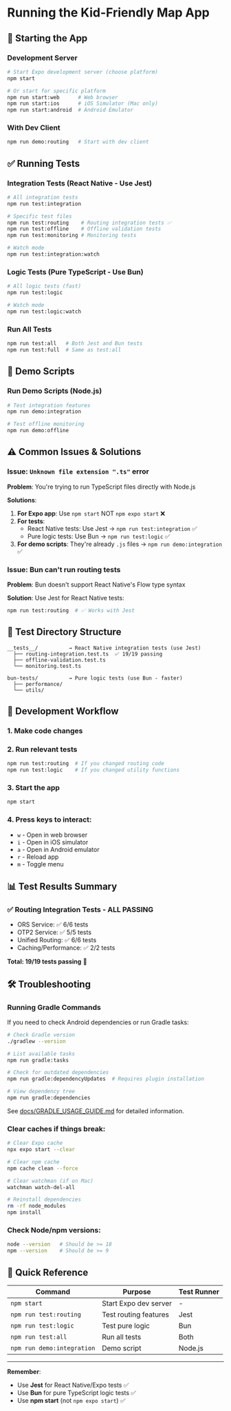 # Running the Kid-Friendly Map App

## 🚀 Starting the App

### Development Server

```bash
# Start Expo development server (choose platform)
npm start

# Or start for specific platform
npm run start:web      # Web browser
npm run start:ios      # iOS Simulator (Mac only)
npm run start:android  # Android Emulator
```

### With Dev Client

```bash
npm run demo:routing   # Start with dev client
```

## ✅ Running Tests

### Integration Tests (React Native - Use Jest)

```bash
# All integration tests
npm run test:integration

# Specific test files
npm run test:routing    # Routing integration tests ✅
npm run test:offline    # Offline validation tests
npm run test:monitoring # Monitoring tests

# Watch mode
npm run test:integration:watch
```

### Logic Tests (Pure TypeScript - Use Bun)

```bash
# All logic tests (fast)
npm run test:logic

# Watch mode
npm run test:logic:watch
```

### Run All Tests

```bash
npm run test:all   # Both Jest and Bun tests
npm run test:full  # Same as test:all
```

## 🎯 Demo Scripts

### Run Demo Scripts (Node.js)

```bash
# Test integration features
npm run demo:integration

# Test offline monitoring
npm run demo:offline
```

## ⚠️ Common Issues & Solutions

### Issue: `Unknown file extension ".ts"` error

**Problem**: You're trying to run TypeScript files directly with Node.js

**Solutions**:

1. **For Expo app**: Use `npm start` NOT `npm expo start` ❌
2. **For tests**:
   - React Native tests: Use Jest → `npm run test:integration` ✅
   - Pure logic tests: Use Bun → `npm run test:logic` ✅
3. **For demo scripts**: They're already `.js` files → `npm run demo:integration` ✅

### Issue: Bun can't run routing tests

**Problem**: Bun doesn't support React Native's Flow type syntax

**Solution**: Use Jest for React Native tests:

```bash
npm run test:routing  # ✅ Works with Jest
```

## 📁 Test Directory Structure

```
__tests__/          → React Native integration tests (use Jest)
  ├── routing-integration.test.ts  ✅ 19/19 passing
  ├── offline-validation.test.ts
  └── monitoring.test.ts

bun-tests/          → Pure logic tests (use Bun - faster)
  ├── performance/
  └── utils/
```

## 🔧 Development Workflow

### 1. Make code changes

### 2. Run relevant tests

```bash
npm run test:routing  # If you changed routing code
npm run test:logic    # If you changed utility functions
```

### 3. Start the app

```bash
npm start
```

### 4. Press keys to interact:

- `w` - Open in web browser
- `i` - Open in iOS simulator
- `a` - Open in Android emulator
- `r` - Reload app
- `m` - Toggle menu

## 📊 Test Results Summary

### ✅ Routing Integration Tests - ALL PASSING

- ORS Service: ✅ 6/6 tests
- OTP2 Service: ✅ 5/5 tests
- Unified Routing: ✅ 6/6 tests
- Caching/Performance: ✅ 2/2 tests

**Total: 19/19 tests passing** 🎉

## 🛠️ Troubleshooting

### Running Gradle Commands

If you need to check Android dependencies or run Gradle tasks:

```bash
# Check Gradle version
./gradlew --version

# List available tasks
npm run gradle:tasks

# Check for outdated dependencies
npm run gradle:dependencyUpdates  # Requires plugin installation

# View dependency tree
npm run gradle:dependencies
```

See [docs/GRADLE_USAGE_GUIDE.md](docs/GRADLE_USAGE_GUIDE.md) for detailed information.

### Clear caches if things break:

```bash
# Clear Expo cache
npx expo start --clear

# Clear npm cache
npm cache clean --force

# Clear watchman (if on Mac)
watchman watch-del-all

# Reinstall dependencies
rm -rf node_modules
npm install
```

### Check Node/npm versions:

```bash
node --version   # Should be >= 18
npm --version    # Should be >= 9
```

## 📝 Quick Reference

| Command                    | Purpose               | Test Runner |
| -------------------------- | --------------------- | ----------- |
| `npm start`                | Start Expo dev server | -           |
| `npm run test:routing`     | Test routing features | Jest        |
| `npm run test:logic`       | Test pure logic       | Bun         |
| `npm run test:all`         | Run all tests         | Both        |
| `npm run demo:integration` | Demo script           | Node.js     |

---

**Remember**:

- Use **Jest** for React Native/Expo tests ✅
- Use **Bun** for pure TypeScript logic tests ✅
- Use **npm start** (not `npm expo start`) ✅
